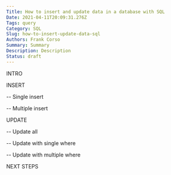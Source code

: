 ```yaml
---
Title: How to insert and update data in a database with SQL
Date: 2021-04-11T20:09:31.276Z
Tags: query
Category: SQL
Slug: how-to-insert-update-data-sql
Authors: Frank Corso
Summary: Summary
Description: Description
Status: draft
---
```

INTRO

INSERT

\-- Single insert

\-- Multiple insert

UPDATE

\-- Update all

\-- Update with single where

\-- Update with multiple where

NEXT STEPS